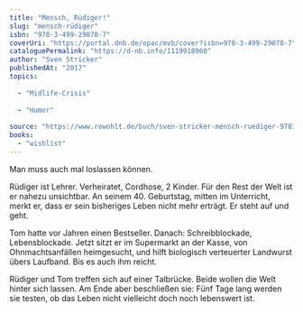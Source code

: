 ```yaml
---
title: "Mensch, Rüdiger!"
slug: "mensch-rüdiger"
isbn: "978-3-499-29078-7"
coverUri: "https://portal.dnb.de/opac/mvb/cover?isbn=978-3-499-29078-7"
cataloguePermalink: "https://d-nb.info/1119918960"
author: "Sven Stricker"
publishedAt: "2017"
topics:
  
  - "Midlife-Crisis"
    
  - "Humor"
    
source: "https://www.rowohlt.de/buch/sven-stricker-mensch-ruediger-9783499290787"
books: 
  - "wishlist"
---
```

Man muss auch mal loslassen können.

Rüdiger ist Lehrer. Verheiratet, Cordhose, 2 Kinder. Für den Rest der Welt ist 
er nahezu unsichtbar. An seinem 40. Geburtstag, mitten im Unterricht, merkt er, 
dass er sein bisheriges Leben nicht mehr erträgt. Er steht auf und geht.

Tom hatte vor Jahren einen Bestseller. Danach: Schreibblockade, Lebensblockade. 
Jetzt sitzt er im Supermarkt an der Kasse, von Ohnmachtsanfällen heimgesucht, 
und hilft biologisch verteuerter Landwurst übers Laufband. Bis es auch ihm 
reicht.

Rüdiger und Tom treffen sich auf einer Talbrücke. Beide wollen die Welt hinter 
sich lassen. Am Ende aber beschließen sie: Fünf Tage lang werden sie testen, 
ob das Leben nicht vielleicht doch noch lebenswert ist.